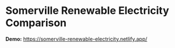 # Somerville Renewable Electricity Comparison

**Demo:** https://somerville-renewable-electricity.netlify.app/
